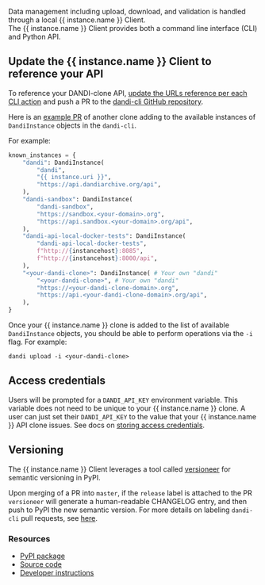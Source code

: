 Data management including upload, download, and validation is handled through a local {{ instance.name }} Client.  
The {{ instance.name }} Client provides both a command line interface (CLI) and Python API.

## Update the {{ instance.name }} Client to reference your API

To reference your DANDI-clone API, [update the URLs reference per each CLI action](https://github.com/dandi/dandi-cli/blob/15196a93310618f8897c7b43444e216bbb094549/dandi/consts.py#L119-L135) and push a PR to the [dandi-cli GitHub repository](https://github.com/dandi/dandi-cli).

Here is an [example PR](https://github.com/dandi/dandi-cli/pull/1527) of another clone adding to the available instances of `DandiInstance` objects in the `dandi-cli`.

For example:

```python
known_instances = {
    "dandi": DandiInstance(
        "dandi",
        "{{ instance.uri }}",
        "https://api.dandiarchive.org/api",
    ),
    "dandi-sandbox": DandiInstance(
        "dandi-sandbox",
        "https://sandbox.<your-domain>.org",
        "https://api.sandbox.<your-domain>.org/api",
    ),
    "dandi-api-local-docker-tests": DandiInstance(
        "dandi-api-local-docker-tests",
        f"http://{instancehost}:8085",
        f"http://{instancehost}:8000/api",
    ),
    "<your-dandi-clone>": DandiInstance( # Your own "dandi"
        "<your-dandi-clone>", # Your own "dandi"
        "https://<your-dandi-clone-domain>.org", 
        "https://api.<your-dandi-clone-domain>.org/api", 
    ),
}
```

Once your {{ instance.name }} clone is added to the list of available `DandiInstance` objects, you should be able to perform operations via the `-i` flag.  For example:

`dandi upload -i <your-dandi-clone>`

## Access credentials

Users will be prompted for a `DANDI_API_KEY`
environment variable.  This variable does not need to be unique to your {{ instance.name }} clone.  A user can just set their `DANDI_API_KEY` to the value that your {{ instance.name }} API clone issues.  See docs on [storing access credentials](https://www.dandiarchive.org/handbook/13_upload/#storing-access-credentials).

## Versioning

The {{ instance.name }} Client leverages a tool called [versioneer](https://pypi.org/project/versioneer/) for semantic versioning in PyPI.

Upon merging of a PR into `master`, if the `release` label is attached to the PR
`versioneer` will generate a human-readable CHANGELOG entry, and then push to PyPI the new semantic version.  For more details on labeling `dandi-cli` pull requests, see [here](https://github.com/dandi/dandi-cli/blob/master/DEVELOPMENT.md#releasing-with-github-actions-auto-and-pull-requests).

### Resources
- [PyPI package](https://pypi.org/project/dandi/)
- [Source code](https://github.com/dandi/dandi-cli)
- [Developer instructions](https://github.com/dandi/dandi-cli/blob/master/DEVELOPMENT.md)




